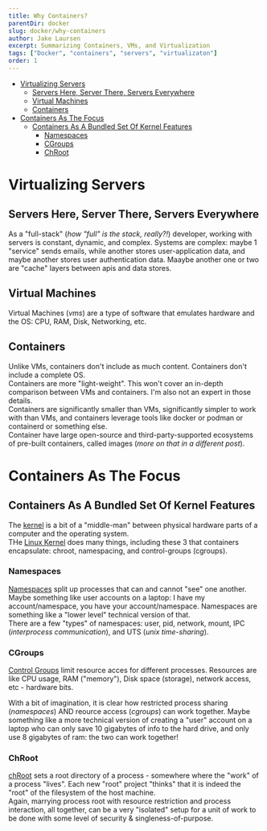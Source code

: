 ```yaml
---
title: Why Containers?
parentDir: docker
slug: docker/why-containers
author: Jake Laursen
excerpt: Summarizing Containers, VMs, and Virtualization
tags: ["Docker", "containers", "servers", "virtualizaton"]
order: 1
---
```


- [Virtualizing Servers](#virtualizing-servers)
  - [Servers Here, Server There, Servers Everywhere](#servers-here-server-there-servers-everywhere)
  - [Virtual Machines](#virtual-machines)
  - [Containers](#containers)
- [Containers As The Focus](#containers-as-the-focus)
  - [Containers As A Bundled Set Of Kernel Features](#containers-as-a-bundled-set-of-kernel-features)
    - [Namespaces](#namespaces)
    - [CGroups](#cgroups)
    - [ChRoot](#chroot)

# Virtualizing Servers
## Servers Here, Server There, Servers Everywhere
As a "full-stack" (_how "full" is the stack, really?!_) developer, working with servers is constant, dynamic, and complex. Systems are complex: maybe 1 "service" sends emails, while another stores user-application data, and maybe another stores user authentication data. Maaybe another one or two are "cache" layers between apis and data stores.  

## Virtual Machines
Virtual Machines (_vms_) are a type of software that emulates hardware and the OS: CPU, RAM, Disk, Networking, etc.  

## Containers
Unlike VMs, containers don't include as much content. Containers don't include a complete OS.  
Containers are more "light-weight". This won't cover an in-depth comparison between VMs and containers. I'm also not an expert in those details.  
Containers are significantly smaller than VMs, significantly simpler to work with than VMs, and containers leverage tools like docker or podman or containerd or something else.  
Container have large open-source and third-party-supported ecosystems of pre-built containers, called images (_more on that in a different post_).  

# Containers As The Focus
## Containers As A Bundled Set Of Kernel Features
The [kernel](https://en.wikipedia.org/wiki/Kernel_(operating_system)) is a bit of a "middle-man" between physical hardware parts of a computer and the operating system.  
THe [Linux Kernel](https://en.wikipedia.org/wiki/Linux_kernel#/media/File:Linux_kernel_map.png) does many things, including these 3 that containers encapsulate: chroot, namespacing, and control-groups (cgroups).
### Namespaces
[Namespaces](https://www.nginx.com/blog/what-are-namespaces-cgroups-how-do-they-work/) split up processes that can and cannot "see" one another.  
Maybe something like user accounts on a laptop: I have my account/namespace, you have your account/namespace. Namespaces are something like a "lower level" technical version of that.  
There are a few "types" of namespaces: user, pid, network, mount, IPC (_interprocess communication_), and UTS (_unix time-sharing_).  

### CGroups
[Control Groups](https://www.nginx.com/blog/what-are-namespaces-cgroups-how-do-they-work/#What-Are-cgroups) limit resource acces for different processes. Resources are like CPU usage, RAM ("memory"), Disk space (storage), network access, etc - hardware bits.  

With a bit of imagination, it is clear how restricted process sharing (_namespaces_) AND reource access (_cgroups_) can work together. Maybe something like a more technical version of creating a "user" account on a laptop who can only save 10 gigabytes of info to the hard drive, and only use 8 gigabytes of ram: the two can work together!

### ChRoot  
[chRoot](https://www.howtogeek.com/devops/what-is-chroot-on-linux-and-how-do-you-use-it/) sets a root directory of a process - somewhere where the "work" of a process "lives". Each new "root" project "thinks" that it is indeed the "root" of the filesystem of the host machine.  
Again, marrying process root with resource restriction and process interaction, all together, can be a very "isolated" setup for a unit of work to be done with some level of security & singleness-of-purpose.  
